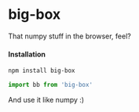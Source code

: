 # big-box

That numpy stuff in the browser, feel?

#### Installation

```sh
npm install big-box
```

```js
import bb from 'big-box'
```

And use it like numpy :)
